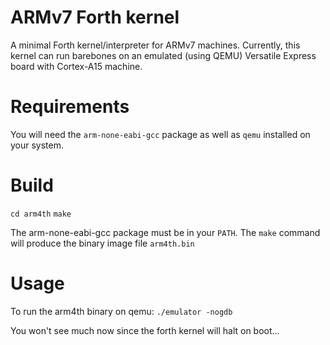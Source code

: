# ARMv7 Forth kernel

A minimal Forth kernel/interpreter for ARMv7 machines.
Currently, this kernel can run barebones on an emulated (using QEMU) Versatile Express board with Cortex-A15 machine.

# Requirements
You will need the `arm-none-eabi-gcc` package as well as `qemu` installed on your system.

# Build
`cd arm4th`
`make`

The arm-none-eabi-gcc package must be in your `PATH`.
The `make` command will produce the binary image file `arm4th.bin`

# Usage
To run the arm4th binary on qemu:
`./emulator -nogdb`

You won't see much now since the forth kernel will halt on boot...
